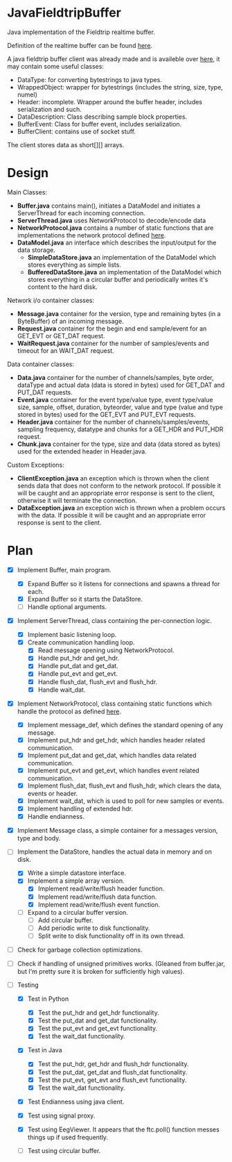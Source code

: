 JavaFieldtripBuffer
===================

Java implementation of the Fieldtrip realtime buffer.

Definition of the realtime buffer can be found [here](http://fieldtrip.fcdonders.nl/development/realtime).

A java fieldtrip buffer client was already made and is availeble over [here](https://github.com/jadref/buffer_bci), it may contain some useful classes:

*  DataType: for converting bytestrings to java types.
*  WrappedObject: wrapper for bytestrings (includes the string, size, type, numel)
*  Header: incomplete. Wrapper around the buffer header, includes serialization and such.
*  DataDescription: Class describing sample block properties.
*  BufferEvent: Class for buffer event, includes serialization.
*  BufferClient: contains use of socket stuff.

The client stores data as short[][] arrays.

Design
==================

Main Classes:

- **Buffer.java** contains main(),  initiates a DataModel and initiates a ServerThread for each incoming connection.
- **ServerThread.java** uses NetworkProtocol to decode/encode data
- **NetworkProtocol.java** contains a number of static functions that are implementations the network protocol defined [here](http://fieldtrip.fcdonders.nl/development/realtime/buffer_protocol).
- **DataModel.java** an interface which describes the input/output for the data storage.
	* **SimpleDataStore.java** an implementation of the DataModel which stores everything as simple lists.
	* **BufferedDataStore.java** an implementation of the DataModel which stores everything in a circular buffer and periodically writes it's content to the hard disk.

Network i/o container classes:

- **Message.java** container for the version, type and remaining bytes (in a ByteBuffer) of an incoming message.
- **Request.java** container for the begin and end sample/event for an GET\_EVT or GET\_DAT request.
- **WaitRequest.java** container for the number of samples/events and timeout for an WAIT\_DAT request.

Data container classes:

- **Data.java** container for the number of channels/samples, byte order, dataType and actual data (data is stored in bytes) used for GET\_DAT and PUT\_DAT requests.
- **Event.java** container for the event type/value type, event type/value size, sample, offset, duration, byteorder, value and type (value and type stored in bytes) used for the GET\_EVT and PUT\_EVT requests.
- **Header.java** container for the number of channels/samples/events, sampling frequency, datatype and chunks for a GET\_HDR and PUT\_HDR request.
- **Chunk.java** container for the type, size and data (data stored as bytes) used for the extended header in Header.java.

Custom Exceptions:

- **ClientException.java** an exception which is thrown when the client sends data that does not conform to the network protocol. If possible it will be caught and an appropriate error response is sent to the client, otherwise it will terminate the connection.
- **DataException.java** an exception wich is thrown when a problem occurs with the data. If possible it will be caught and an appropriate error response is sent to the client. 



Plan
==================

- [x] Implement Buffer, main program.
  - [x] Expand Buffer so it listens for connections and spawns a thread for each.
  - [x] Expand Buffer so it starts the DataStore.
  - [ ] Handle optional arguments.
- [x] Implement ServerThread, class containing the per-connection logic.
  - [x] Implement basic listening loop.
  - [x] Create communication handling loop.
    - [x] Read message opening using NetworkProtocol.
	- [x] Handle put\_hdr and get\_hdr.
	- [x] Handle put\_dat and get\_dat.
	- [x] Handle put\_evt and get\_evt.
	- [x] Handle flush\_dat, flush\_evt and flush\_hdr.
	- [x] Handle wait_dat. 
- [x] Implement NetworkProtocol, class containing static functions which handle the protocol as defined [here](http://fieldtrip.fcdonders.nl/development/realtime/buffer_protocol).
  - [x] Implement message_def, which defines the standard opening of any message.
  - [x] Implement put\_hdr and get\_hdr, which handles header related communication.
  - [x] Implement put\_dat and get\_dat, which handles data related communication.
  - [x] Implement put\_evt and get\_evt, which handles event related communication.
  - [x] Implement flush\_dat, flush\_evt and flush\_hdr, which clears the data, events or header.
  - [x] Implement wait_dat, which is used to poll for new samples or events.
  - [x] Implement handling of extended hdr.
  - [x] Handle endianness.
- [x] Implement Message class, a simple container for a messages version, type and body.
- [ ] Implement the DataStore, handles the actual data in memory and on disk.
  - [x] Write a simple datastore interface.
  - [x] Implement a simple array version.
    - [x] Implement read/write/flush header function.
    - [x] Implement read/write/flush data function.
    - [x] Implement read/write/flush event function.
  - [ ] Expand to a circular buffer version.
    - [ ] Add circular buffer.
  	- [ ] Add periodic write to disk functionality.
    - [ ] Split write to disk functionality off in its own thread.
- [ ] Check for garbage collection optimizations.
- [ ] Check if handling of unsigned primitives works. (Gleaned from buffer.jar, but I'm pretty sure it is broken for sufficiently high values).

- [ ] Testing
	- [x] Test in Python
		- [x] Test the put\_hdr and get\_hdr functionality.
		- [x] Test the put\_dat and get\_dat functionality.
		- [x] Test the put\_evt and get\_evt functionality.
		- [x] Test the wait\_dat functionality.
	- [x] Test in Java
		- [x] Test the put\_hdr, get\_hdr and flush\_hdr functionality.
		- [x] Test the put\_dat, get\_dat and flush\_dat functionality.
		- [x] Test the put\_evt, get\_evt and flush\_evt functionality.
		- [x] Test the wait\_dat functionality.
	- [x] Test Endianness using java client.
	- [x] Test using signal proxy.
	- [x] Test using EegViewer. It appears that the ftc.poll() function messes things up if used frequently.
	- [ ] Test using circular buffer.
	